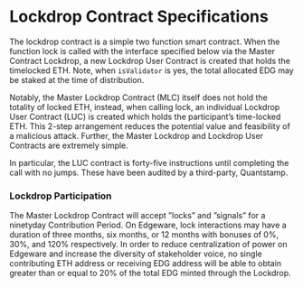# Lockdrop Contract Specifications

The lockdrop contract is a simple two function smart contract. When the function lock is called with the interface specified below via the Master Contract Lockdrop, a new Lockdrop User Contract is created that holds the timelocked ETH. Note, when `isValidator` is yes, the total allocated EDG may be staked at the time of distribution. 

Notably, the Master Lockdrop Contract \(MLC\) itself does not hold the totality of locked ETH, instead, when calling lock, an individual Lockdrop User Contract \(LUC\) is created which holds the participant’s time-locked ETH. This 2-step arrangement reduces the potential value and feasibility of a malicious attack. Further, the Master Lockdrop and Lockdrop User Contracts are extremely simple. 

In particular, the LUC contract is forty-five instructions until completing the call with no jumps. These have been audited by a third-party, Quantstamp. 



### Lockdrop Participation 

The Master Lockdrop Contract will accept ”locks” and ”signals” for a ninetyday Contribution Period. On Edgeware, lock interactions may have a duration of three months, six months, or 12 months with bonuses of 0%, 30%, and 120% respectively. In order to reduce centralization of power on Edgeware and increase the diversity of stakeholder voice, no single contributing ETH address or receiving EDG address will be able to obtain greater than or equal to 20% of the total EDG minted through the Lockdrop.

